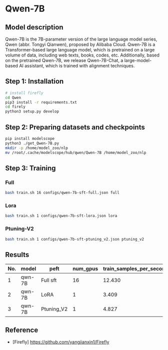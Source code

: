 # Qwen-7B

## Model description

Qwen-7B is the 7B-parameter version of the large language model series, Qwen (abbr. Tongyi Qianwen), proposed by Alibaba Cloud. Qwen-7B is a Transformer-based large language model, which is pretrained on a large volume of data, including web texts, books, codes, etc. Additionally, based on the pretrained Qwen-7B, we release Qwen-7B-Chat, a large-model-based AI assistant, which is trained with alignment techniques.

## Step 1: Installation

```bash
# install firefly
cd Qwen
pip3 install -r requirements.txt
cd firely
python3 setup.py develop
```

## Step 2: Preparing datasets and checkpoints



```bash
pip install modelscope
python3 ./get_Qwen-7B.py
mkdir -p /home/model_zoo/nlp
mv /root/.cache/modelscope/hub/qwen/Qwen-7B /home/model_zoo/nlp
```

## Step 3: Training

### Full

```bash
bash train.sh 16 configs/qwen-7b-sft-full.json full  

```

### Lora

``` bash
bash train.sh 1 configs/qwen-7b-sft-lora.json lora
```

### Ptuning-V2

``` bash
bash train.sh 1 configs/qwen-7b-sft-ptuning_v2.json ptuning_v2
```

## Results

| No.  | model     | peft        |    num_gpus        |train_samples_per_second |
| ---- | --------- | ----------- | ------------------ | ----------------------  |
| 1    | qwn-7B | Full sft    | 16                 |         12.430          |
| 2    | qwn-7B | LoRA        | 1                  |         3.409         |
| 3    | qwn-7B | Ptuning_V2  | 1                  |         4.827         |

## Reference

- [Firefly] https://github.com/yangjianxin1/Firefly

